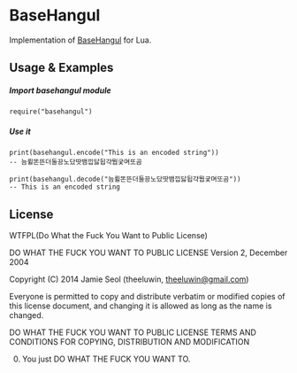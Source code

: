 # BaseHangul

Implementation of [BaseHangul](http://api.dcmys.jp/basehangul/) for Lua.

## Usage & Examples

##### Import basehangul module
    
    require("basehangul")

##### Use it

    print(basehangul.encode("This is an encoded string"))
    -- 늠륄똔뜬더둘끙노닸땃뱀낍닳뒵갹뭡궂며또곰
    
    print(basehangul.decode("늠륄똔뜬더둘끙노닸땃뱀낍닳뒵갹뭡궂며또곰"))
    -- This is an encoded string

## License

WTFPL(Do What the Fuck You Want to Public License)

DO WHAT THE FUCK YOU WANT TO PUBLIC LICENSE
Version 2, December 2004

Copyright (C) 2014 Jamie Seol (theeluwin, theeluwin@gmail.com)

Everyone is permitted to copy and distribute verbatim or modified
copies of this license document, and changing it is allowed as long
as the name is changed.

DO WHAT THE FUCK YOU WANT TO PUBLIC LICENSE
TERMS AND CONDITIONS FOR COPYING, DISTRIBUTION AND MODIFICATION

0. You just DO WHAT THE FUCK YOU WANT TO.
